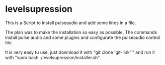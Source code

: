 # levelsupression
This is a Script to install pulseaudio and add some lines in a file.

The plan was to make the installation so easy as possible. The commands
install pulse audio and some plugins and configurate the pulseaudio
control file.

It is very easy tu use, just download it with "git clone 'git-link' " and
run it with "sudo bash ./levelsupression/installer.sh".
